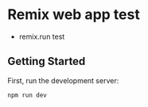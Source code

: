 # Remix web app test
- remix.run test 
## Getting Started

First, run the development server:

```bash
npm run dev
```
